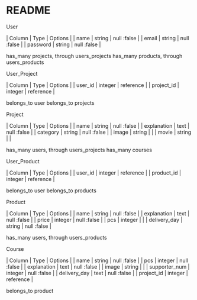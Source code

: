# README

User

| Column      | Type        | Options             |
| name        | string      | null :false         |
| email       | string      | null :false         |
| password    | string      | null :false         |

has_many projects, through users_projects
has_many products, through users_products

User_Project

| Column       | Type        | Options           |
| user_id      | integer     | reference         |
| project_id   | integer     | reference         |

belongs_to user
belongs_to projects

Project

| Column        | Type        | Options             |
| name          | string      | null :false         |
| explanation   | text        | null :false         |
| category      | string      | null :false         |
| image         | string      |                     |
| movie         | string      |                     |

has_many users, through users_projects
has_many courses

User_Product

| Column        | Type        | Options             |
| user_id       | integer     | reference           |
| product_id    | integer     | reference           |

belongs_to user
belongs_to products

Product

| Column        | Type        | Options             |
| name          | string      | null :false         |
| explanation   | text        | null :false         |
| price         | integer     | null :false         |
| pcs           | integer     |                     |
| delivery_day  | string      | null :false         |

has_many users, through users_products

Course

| Column        | Type        | Options             |
| name          | string      | null :false         |
| pcs           | integer     | null :false         |
| explanation   | text        | null :false         |
| image         | string      |                     |
| supporter_num | integer     | null :false         |
| delivery_day  | text        | null :false         |
| project_id    | integer     | reference           |

belongs_to product
